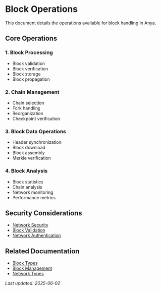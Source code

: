 # Block Operations

This document details the operations available for block handling in Anya.

## Core Operations

### 1. Block Processing
- Block validation
- Block verification
- Block storage
- Block propagation

### 2. Chain Management
- Chain selection
- Fork handling
- Reorganization
- Checkpoint verification

### 3. Block Data Operations
- Header synchronization
- Block download
- Block assembly
- Merkle verification

### 4. Block Analysis
- Block statistics
- Chain analysis
- Network monitoring
- Performance metrics

## Security Considerations
- [Network Security](../security/network-security.md)
- [Block Validation](../security/block-validation.md)
- [Network Authentication](../security/network-authentication.md)

## Related Documentation
- [Block Types](block-types.md)
- [Block Management](block-management.md)
- [Network Types](../network/network-types.md)

*Last updated: 2025-06-02*
